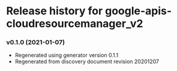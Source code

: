 # Release history for google-apis-cloudresourcemanager_v2

### v0.1.0 (2021-01-07)

* Regenerated using generator version 0.1.1
* Regenerated from discovery document revision 20201207

